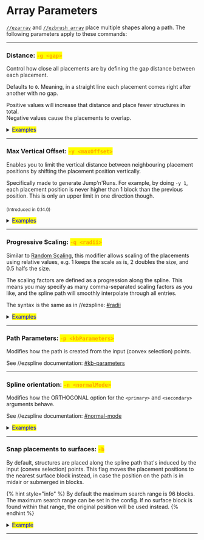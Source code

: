 # Array Parameters

[`//ezarray`](./#overview) and [`//ezbrush array`](./#overview) place multiple shapes along a path. The following parameters apply to these commands:

***

### Distance: <mark style="color:orange;">`-g <gap>`</mark> <a href="#distance-g" id="distance-g"></a>

Control how close all placements are by defining the gap distance between each placement.

Defaults to `0`. Meaning, in a straight line each placement comes right after another with no gap.

Positive values will increase that distance and place fewer structures in total.\
Negative values cause the placements to overlap.

<details>

<summary><mark style="color:blue;">Examples</mark></summary>

` //ezarray Clipboard`` `` `**`-g <gap>`** (with the clipboard being a default vanilla oak tree for no particular reason)

` //ezar Cl`` `` `**`-g 0`** : (default value, placements are right next to each other)

<img src="../../.gitbook/assets/ArrayGap_example1.png" alt="" data-size="original">

` //ezar Cl`` `` `**`-g 10`** : (placements are now further apart)

<img src="../../.gitbook/assets/ArrayGap_example2.png" alt="" data-size="original">

` //ezar Cl`` `` `**`-g -3`** (negative values cause placements to overlap)

<img src="../../.gitbook/assets/ArrayGap_example3.png" alt="" data-size="original">

</details>

***

### Max Vertical Offset: <mark style="color:orange;">`-y <maxOffset>`</mark> <a href="#max-vertical-offset-y" id="max-vertical-offset-y"></a>

Enables you to limit the vertical distance between neighbouring placement positions by shifting the placement position vertically.

Specifically made to generate Jump'n'Runs. For example, by doing `-y 1`, each placement position is never higher than 1 block than the previous position. This is only an upper limit in one direction though.

<sub>(Introduced in 0.14.0)</sub>

<details>

<summary><mark style="color:blue;">Examples</mark></summary>

`//ezar Cl -g 1` vs `//ezar Cl -g 1` **`-y 1`**

![](../../.gitbook/assets/Array_maxYOffset_example1.gif)

</details>

***

### Progressive Scaling: <mark style="color:orange;">`-q <radii>`</mark> <a href="#progressive-scaling-q" id="progressive-scaling-q"></a>

Similar to [Random Scaling](placement-parameters.md#random-scaling-o), this modifier allows scaling of the placements using relative values, e.g. 1 keeps the scale as is, 2 doubles the size, and 0.5 halfs the size.

The scaling factors are defined as a progression along the spline. This means you may specify as many comma-separated scaling factors as you like, and the spline path will smoothly interpolate through all entries.

The syntax is the same as in //ezspline: [#radii](../spline/common-parameters.md#radii "mention")

<details>

<summary><mark style="color:blue;">Examples</mark></summary>

` //ezarray Clipboard`` `` `**`-q <radii>`**

` //ezar Cl`` `` `**`-q 1`**

(default value, no scaling applied)

<img src="../../.gitbook/assets/ArrayGap_example1.png" alt="" data-size="original">

` //ezar Cl`` `` `**`-q 0.3,3`**

(placements are down-scaled by a factor of 0.3 at the beginning of the path and slowly get bigger up to triple their original size towards the end of the spline path)

<img src="../../.gitbook/assets/ArrayScaling_example2.png" alt="" data-size="original">

` //ezar Cl`` `` `**`-q 1.5,0.5,5.0,2.0,0.2`**

(Tree is being scaled progressively through all given values throughout the spline path)

<img src="../../.gitbook/assets/ArrayScaling_example3.png" alt="" data-size="original">

` //ezar Cl`` `` `**`-q 1.5,0.5,5.0,2.0,0.2 -o 0.7,1.3`**

(Combining progressive scaling -q with [random scaling](placement-parameters.md#random-scaling-o) -o)

<img src="../../.gitbook/assets/ArrayScaling_example4.png" alt="" data-size="original">

</details>

***

### Path Parameters: <mark style="color:orange;">`-p <kbParameters>`</mark> <a href="#path-parameters-p" id="path-parameters-p"></a>

Modifies how the path is created from the input (convex selection) points.

See //ezspline documentation: [#kb-parameters](../spline/common-parameters.md#kb-parameters "mention")

***

### Spline orientation: <mark style="color:orange;">`-n <normalMode>`</mark> <a href="#spline-orientation-n" id="spline-orientation-n"></a>

Modifies how the ORTHOGONAL option for the `<primary>` and `<secondary>` arguments behave.

See //ezspline documentation: [#normal-mode](../spline/common-parameters.md#normal-mode "mention")

<details>

<summary><mark style="color:blue;">Examples</mark></summary>

`//ezarray Clipboard Orthogonal Constant`**`-n <normalMode>`**

` //ezar Cl O C`` `` `**`-n CONSISTENT`**

(default value)

<img src="../../.gitbook/assets/OrthogonalAlignment_example1.png" alt="" data-size="original">

` //ezar Cl O C`` `` `**`-n UPRIGHT`**

(placements are not as tilted anymore)

<img src="../../.gitbook/assets/OrthogonalAlignment_example2.png" alt="" data-size="original">

</details>

***

### Snap placements to surfaces: <mark style="color:orange;">`-b`</mark> <a href="#snap-to-surfaces-b" id="snap-to-surfaces-b"></a>

By default, structures are placed along the spline path that's induced by the input (convex selection) points. This flag moves the placement positions to the nearest surface block instead, in case the position on the path is in midair or submerged in blocks.

{% hint style="info" %}
By default the maximum search range is 96 blocks. The maximum search range can be set in the config. If no surface block is found within that range, the original position will be used instead.
{% endhint %}

<details>

<summary><mark style="color:blue;">Example</mark></summary>

GIF comparing

`//ezarray Clipboard` (placements are placed along path)

` //ezarray Clipboard`` `` `**`-b`** (placements positions moved to nearest surface block)

<img src="../../.gitbook/assets/ezgif.com-animated-gif-maker.gif" alt="" data-size="original">

</details>

***
